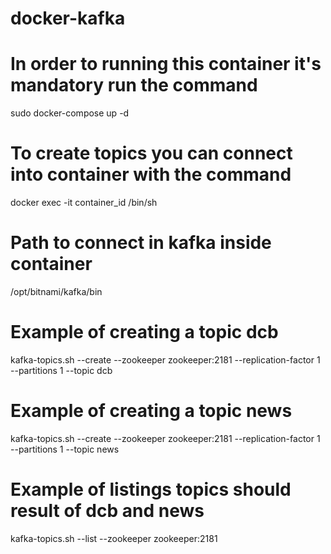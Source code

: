 # docker-kafka
# In order to running this container it's mandatory run the command
sudo docker-compose up -d

# To create topics you can connect into container with the command
docker exec -it container_id /bin/sh

# Path to connect in kafka inside container
/opt/bitnami/kafka/bin

# Example of creating a topic dcb
kafka-topics.sh --create --zookeeper zookeeper:2181 --replication-factor 1 --partitions 1 --topic dcb
# Example of creating a topic news
kafka-topics.sh --create --zookeeper zookeeper:2181 --replication-factor 1 --partitions 1 --topic news

# Example of listings topics should result of dcb and news
kafka-topics.sh --list --zookeeper zookeeper:2181                                                   
